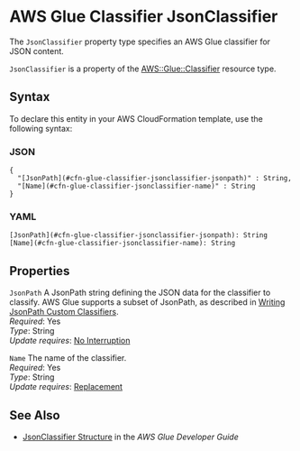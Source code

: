 # AWS Glue Classifier JsonClassifier<a name="aws-properties-glue-classifier-jsonclassifier"></a>

<a name="aws-properties-glue-classifier-jsonclassifier-description"></a>The `JsonClassifier` property type specifies an AWS Glue classifier for JSON content\.

<a name="aws-properties-glue-classifier-jsonclassifier-inheritance"></a> `JsonClassifier` is a property of the [AWS::Glue::Classifier](aws-resource-glue-classifier.md) resource type\.

## Syntax<a name="aws-properties-glue-classifier-jsonclassifier-syntax"></a>

To declare this entity in your AWS CloudFormation template, use the following syntax:

### JSON<a name="aws-properties-glue-classifier-jsonclassifier-syntax.json"></a>

```
{
  "[JsonPath](#cfn-glue-classifier-jsonclassifier-jsonpath)" : String,
  "[Name](#cfn-glue-classifier-jsonclassifier-name)" : String
}
```

### YAML<a name="aws-properties-glue-classifier-jsonclassifier-syntax.yaml"></a>

```
[JsonPath](#cfn-glue-classifier-jsonclassifier-jsonpath): String
[Name](#cfn-glue-classifier-jsonclassifier-name): String
```

## Properties<a name="aws-properties-glue-classifier-jsonclassifier-properties"></a>

`JsonPath`  <a name="cfn-glue-classifier-jsonclassifier-jsonpath"></a>
A JsonPath string defining the JSON data for the classifier to classify\. AWS Glue supports a subset of JsonPath, as described in [Writing JsonPath Custom Classifiers](https://docs.aws.amazon.com/glue/latest/dg/custom-classifier.html#custom-classifier-json)\.   
 *Required*: Yes  
 *Type*: String  
 *Update requires*: [No Interruption](using-cfn-updating-stacks-update-behaviors.md#update-no-interrupt) 

`Name`  <a name="cfn-glue-classifier-jsonclassifier-name"></a>
The name of the classifier\.  
 *Required*: Yes  
 *Type*: String  
 *Update requires*: [Replacement](using-cfn-updating-stacks-update-behaviors.md#update-replacement) 

## See Also<a name="aws-properties-glue-classifier-jsonclassifier-seealso"></a>
+ [JsonClassifier Structure](https://docs.aws.amazon.com/glue/latest/dg/aws-glue-api-crawler-classifiers.html#aws-glue-api-crawler-classifiers-JsonClassifier) in the *AWS Glue Developer Guide*